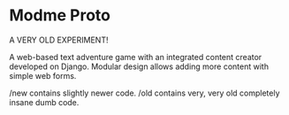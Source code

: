Modme Proto
=====
A VERY OLD EXPERIMENT!

A web-based text adventure game with an integrated content creator developed on Django. 
Modular design allows adding more content with simple web forms.

/new contains slightly newer code.
/old contains very, very old completely insane dumb code.
